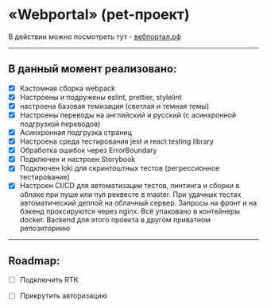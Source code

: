 # «Webportal» (pet-проект)

В действии можно посмотреть тут - [вебпортал.рф](https://xn--80abcm6aqgjs.xn--p1ai/)

___

## В данный момент реализовано:

- [x] Кастомная сборка webpack 
- [x] Настроены и подружены eslint, prettier, stylelint
- [x] настроена базовая темизация (светлая и темная темы)
- [x] Настроены переводы на английский и русский (с асинхронной подгрузкой переводов)
- [x] Асинхронная подгрузка страниц
- [x] Настроена среда тестирования jest и react testing library
- [x] Обработка ошибок через ErrorBoundary
- [x] Подключен и настроен Storybook
- [x] Подключен loki для скринтоштных тестов (регрессионное тестирование)
- [x] Настроен CI/CD для автоматизации тестов, линтинга и сборки в облаке при пуше или пул реквесте в master. При удачных тестах автоматический деплой на облачный сервер. Запросы на фронт и на бэкенд проксируются через nginx. Всё упаковано в контейнеры docker. Backend для этого проекта в другом приватном репозиториию
___
## Roadmap:
- [ ] Подключить RTK
- [ ] Прикрутить авторизацию


